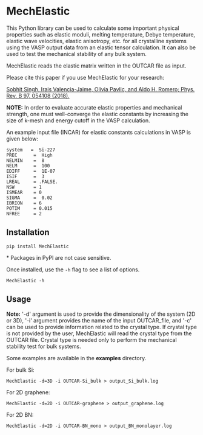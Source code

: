 # MechElastic
This Python library can be used to calculate some important physical properties such as elastic moduli, melting temperature, Debye temperature, elastic wave velocities, elastic anisotropy, etc. for all crystalline systems using the VASP output data from an elastic tensor calculation. It can also be used to test the mechanical stability of any bulk system. 

MechElastic reads the elastic matrix written in the OUTCAR file as input. 

Please cite this paper if you use MechElastic for your research: 

[Sobhit Singh, Irais Valencia-Jaime, Olivia Pavlic, and Aldo H. Romero; Phys. Rev. B 97, 054108 (2018).](https://journals.aps.org/prb/abstract/10.1103/PhysRevB.97.054108)

**NOTE:** In order to evaluate accurate elastic properties and mechanical strength, one must well-converge the elastic constants by increasing the size of k-mesh and energy cutoff in the VASP calculation. 

An example input file (INCAR) for elastic constants calculations in VASP is given below: 

```
system   =  Si-227
PREC      =  High
NELMIN    =  8
NELM      =  100
EDIFF     =  1E-07
ISIF      =  3
LREAL     = .FALSE.
NSW       = 1
ISMEAR    = 0     
SIGMA     =  0.02
IBRION    = 6
POTIM     = 0.015
NFREE     = 2
```



## Installation

```
pip install MechElastic
```

\* Packages in PyPI are not case sensitive. 

Once installed, use the ``-h`` flag to see a list of options.

```
MechElastic -h
```



## Usage

**Note:** '-d' argument is used to provide the dimensionality of the system (2D or 3D), '-i' argument provides the name of the input OUTCAR_file, and '-c' can be used to provide information related to the crystal type. If crystal type is not provided by the user, MechElastic will read the crystal type from the OUTCAR file. Crystal type is needed only to perform the mechanical stability test for bulk systems.  

Some examples are available in the **examples** directory.

For bulk Si:
```
MechElastic -d=3D -i OUTCAR-Si_bulk > output_Si_bulk.log
```

For 2D graphene:

```
MechElastic -d=2D -i OUTCAR-graphene > output_graphene.log
```

For 2D BN:

```
MechElastic -d=2D -i OUTCAR-BN_mono > output_BN_monolayer.log
```





